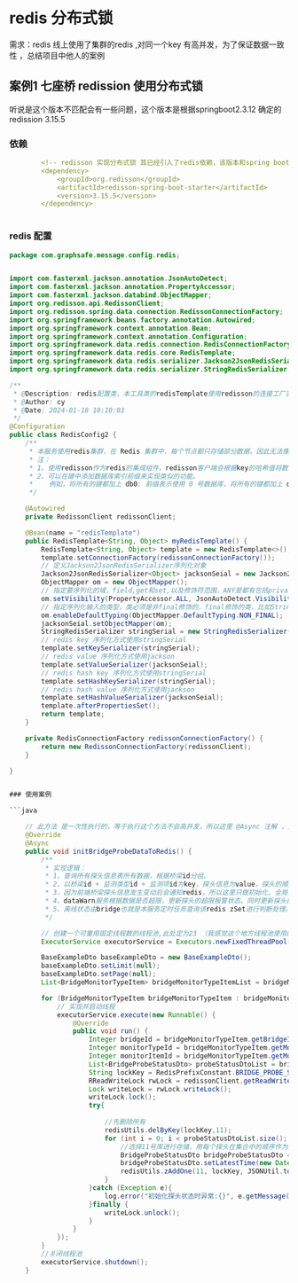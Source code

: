 # redis 分布式锁


需求：redis 线上使用了集群的redis ,对同一个key 有高并发，为了保证数据一致性 ，总结项目中他人的案例

## 案例1 七座桥 redission 使用分布式锁

听说是这个版本不匹配会有一些问题，这个版本是根据springboot2.3.12 确定的 redission 3.15.5 

### 依赖

```yml
        <!-- redisson 实现分布式锁 其已经引入了redis依赖，该版本和spring boot  2.3.12.RELEASE版本对应-->
        <dependency>
            <groupId>org.redisson</groupId>
            <artifactId>redisson-spring-boot-starter</artifactId>
            <version>3.15.5</version>
        </dependency>



```



### redis 配置

```java
package com.graphsafe.message.config.redis;


import com.fasterxml.jackson.annotation.JsonAutoDetect;
import com.fasterxml.jackson.annotation.PropertyAccessor;
import com.fasterxml.jackson.databind.ObjectMapper;
import org.redisson.api.RedissonClient;
import org.redisson.spring.data.connection.RedissonConnectionFactory;
import org.springframework.beans.factory.annotation.Autowired;
import org.springframework.context.annotation.Bean;
import org.springframework.context.annotation.Configuration;
import org.springframework.data.redis.connection.RedisConnectionFactory;
import org.springframework.data.redis.core.RedisTemplate;
import org.springframework.data.redis.serializer.Jackson2JsonRedisSerializer;
import org.springframework.data.redis.serializer.StringRedisSerializer;

/**
 * @Description: redis配置类，本工具类的redisTemplate使用redisson的连接工厂实现
 * @Author: cy
 * @Date: 2024-01-18 10:10:03
 */
@Configuration
public class RedisConfig2 {
    /**
     * 本服务使用redis集群，在 Redis 集群中，每个节点都只存储部分数据，因此无法像单机模式下那样使用 select 命令切换整个连接的数据库。
     * 注：
     * 1、使用redisson作为redis的集成组件，redisson客户端会根据key的哈希值将数据发送到正确的节点和库中。无需手动指定要连接的库，Redisson会自动处理。
     * 2、可以在键中添加数据库索引前缀来实现类似的功能。
     *    例如，将所有的键都加上 db0: 前缀表示使用 0 号数据库，将所有的键都加上 db1: 前缀表示使用 1 号数据库
     */

    @Autowired
    private RedissonClient redissonClient;

    @Bean(name = "redisTemplate")
    public RedisTemplate<String, Object> myRedisTemplate() {
        RedisTemplate<String, Object> template = new RedisTemplate<>();
        template.setConnectionFactory(redissonConnectionFactory());
        // 定义Jackson2JsonRedisSerializer序列化对象
        Jackson2JsonRedisSerializer<Object> jacksonSeial = new Jackson2JsonRedisSerializer<>(Object.class);
        ObjectMapper om = new ObjectMapper();
        // 指定要序列化的域，field,get和set,以及修饰符范围，ANY是都有包括private和public
        om.setVisibility(PropertyAccessor.ALL, JsonAutoDetect.Visibility.ANY);
        // 指定序列化输入的类型，类必须是非final修饰的，final修饰的类，比如String,Integer等会报异常
        om.enableDefaultTyping(ObjectMapper.DefaultTyping.NON_FINAL);
        jacksonSeial.setObjectMapper(om);
        StringRedisSerializer stringSerial = new StringRedisSerializer();
        // redis key 序列化方式使用stringSerial
        template.setKeySerializer(stringSerial);
        // redis value 序列化方式使用jackson
        template.setValueSerializer(jacksonSeial);
        // redis hash key 序列化方式使用stringSerial
        template.setHashKeySerializer(stringSerial);
        // redis hash value 序列化方式使用jackson
        template.setHashValueSerializer(jacksonSeial);
        template.afterPropertiesSet();
        return template;
    }

    private RedisConnectionFactory redissonConnectionFactory() {
        return new RedissonConnectionFactory(redissonClient);
    }

}


### 使用案例

```java

    // 此方法 是一次性执行的，等于执行这个方法不会高并发，所以这里 @Async 注解 ，用在这里感觉跟方法中创建的线程池 用法上有冲突(我感觉)
    @Override
    @Async
    public void initBridgeProbeDataToRedis() {
        /**
         * 实现逻辑：
         * 1、查询所有探头信息表所有数据，根据桥梁id分组。
         * 2、以桥梁id + 监测类型id + 监测项id为key，探头信息为value，探头的顺序为Score存储至redis zSet。这里选择11号库
         * 3、因为前端桥梁探头信息发生变动后会通知redis，所以这里只做初始化，全局更新时进行基础数据同步。 初始化是需要加分布式锁，确保只有当前逻辑在操作相关redis key
         * 4、dataWarn服务根据数据是否超限，更新探头的超限报警状态。同时更新探头的在线状态。
         * 5、离线状态由bridge也就是本服务定时任务查询该redis zSet进行判断处理。
         */

        // 创建一个可重用固定线程数的线程池,此处定为23 （我感觉这个地方线程池使用的有点问题）
        ExecutorService executorService = Executors.newFixedThreadPool(23);

        BaseExampleDto baseExampleDto = new BaseExampleDto();
        baseExampleDto.setLimit(null);
        baseExampleDto.setPage(null);
        List<BridgeMonitorTypeItem> bridgeMonitorTypeItemList = bridgeMonitorTypeItemService.getByExample(baseExampleDto).getRows();

        for (BridgeMonitorTypeItem bridgeMonitorTypeItem : bridgeMonitorTypeItemList) {
            // 实现并启动线程
            executorService.execute(new Runnable() {
                @Override
                public void run() {
                    Integer bridgeId = bridgeMonitorTypeItem.getBridgeId();
                    Integer monitorTypeId = bridgeMonitorTypeItem.getMonitorTypeId();
                    Integer monitorItemId = bridgeMonitorTypeItem.getMonitorItemId();
                    List<BridgeProbeStatusDto> probeStatusDtoList = bridgeDeviceSensorProbeService.getListByBridgeIdItemId(bridgeId,monitorTypeId,monitorItemId).getData();
                    String lockKey = RedisPrefixConstant.BRIDGE_PROBE_STATUS + bridgeId + "_" + monitorTypeId + "_" + monitorItemId;
                    RReadWriteLock rwLock = redissonClient.getReadWriteLock(lockKey);
                    Lock writeLock = rwLock.writeLock();
                    writeLock.lock();
                    try{
                   
                        //先删除所有
                        redisUtils.delByKey(lockKey,11);
                        for (int i = 0; i < probeStatusDtoList.size(); i++) {
                            //选择11号库进行存储，用每个探头在集合中的顺序作为其Score值
                            BridgeProbeStatusDto bridgeProbeStatusDto = probeStatusDtoList.get(i);
                            bridgeProbeStatusDto.setLatestTime(new Date());
                            redisUtils.zAddOne(11, lockKey, JSONUtil.toJsonStr(bridgeProbeStatusDto),(double) i);
                        }
                    }catch (Exception e){
                        log.error("初始化探头状态时异常:{}", e.getMessage());
                    }finally {
                        writeLock.unlock();
                    }
                }
            });
        }
        //关闭线程池
        executorService.shutdown();
    }
```